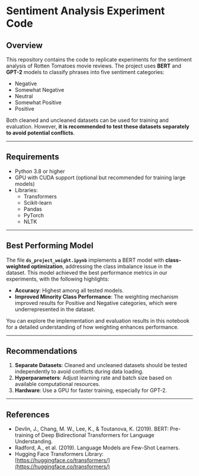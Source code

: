 
# **Sentiment Analysis Experiment Code**

## **Overview**
This repository contains the code to replicate experiments for the sentiment analysis of Rotten Tomatoes movie reviews. The project uses **BERT** and **GPT-2** models to classify phrases into five sentiment categories:
- Negative
- Somewhat Negative
- Neutral
- Somewhat Positive
- Positive

Both cleaned and uncleaned datasets can be used for training and evaluation. However, **it is recommended to test these datasets separately to avoid potential conflicts**.

---

## **Requirements**
- Python 3.8 or higher
- GPU with CUDA support (optional but recommended for training large models)
- Libraries:
  - Transformers
  - Scikit-learn
  - Pandas
  - PyTorch
  - NLTK

---

## **Best Performing Model**
The file **`ds_project_weight.ipynb`** implements a BERT model with **class-weighted optimization**, addressing the class imbalance issue in the dataset. This model achieved the best performance metrics in our experiments, with the following highlights:
- **Accuracy**: Highest among all tested models.
- **Improved Minority Class Performance**: The weighting mechanism improved results for Positive and Negative categories, which were underrepresented in the dataset.

You can explore the implementation and evaluation results in this notebook for a detailed understanding of how weighting enhances performance.

---

## **Recommendations**
1. **Separate Datasets**: Cleaned and uncleaned datasets should be tested independently to avoid conflicts during data loading.
2. **Hyperparameters**: Adjust learning rate and batch size based on available computational resources.
3. **Hardware**: Use a GPU for faster training, especially for GPT-2.

---

## **References**
- Devlin, J., Chang, M. W., Lee, K., & Toutanova, K. (2019). BERT: Pre-training of Deep Bidirectional Transformers for Language Understanding.
- Radford, A., et al. (2019). Language Models are Few-Shot Learners.
- Hugging Face Transformers Library: [https://huggingface.co/transformers/](https://huggingface.co/transformers/)

